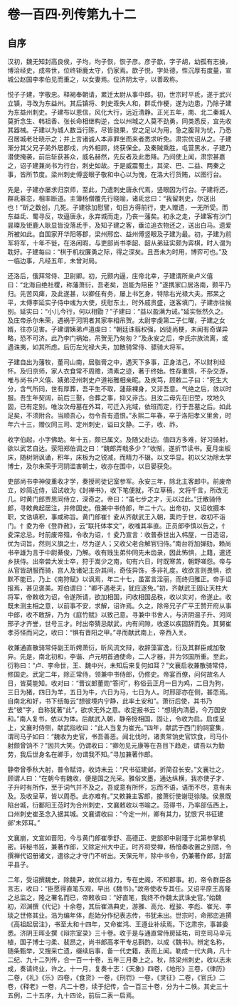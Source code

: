 # 卷一百四·列传第九十二

## 自序

汉初，魏无知封高良侯，子均，均子恢，恢子彦。彦子歆，字子胡，幼孤有志操，博洽经史，成帝世，位终钜鹿太守，仍家焉。歆子悦，字处德，性沉厚有度量，宣城公赵国李孝伯见而重之，以女妻焉。位济阴太守，以善政称。

悦子子建，字敬忠。释褐奉朝请，累迁太尉从事中郎。初，世宗时平氐，遂于武兴立镇，寻改为东益州。其后镇将、刺史乖失人和，群氐作梗，遂为边患，乃除子建为东益州刺史。子建布以恩信，风化大行，远近清静。正光五年，南、北二秦城人莫折念生、韩祖香、张长命相继构逆，佥以州城之人莫不劲勇，同类悉反，宜先收其器械。子建以为城人数当行陈，尽皆骁果，安之足以为用，急之腹背为忧，乃悉召居城老壮晓示之；并上言诸诚人本非罪坐而来者悉求听免。肃宗优诏从之。子建渐分其父兄子弟外居郡戍，内外相顾，终获保全。及秦贼乘胜，屯营黑水，子建乃潜使掩袭，前后斩获甚众，威名赫然，先反者及此悉降。乃间使上闻，肃宗甚嘉之，诏子建兼尚书为行台，刺史如故。于是威震蜀土，其梁、巴、二益、两秦之事，皆所节度。梁州刺史傅竖眼子敬和中心以为愧，在洛大行货贿，以图行台。

先是，子建亦屡求归京师，至此，乃遣刺史唐永代焉，竖眼因为行台。子建将还，群氐慕恋，相率断道。主簿杨僧覆先行晓喻，诸氐忿曰：“我留刺史，尔送出也！”斫之数创，几死。子建徐加慰譬，旬日方得前行，吏人赠遗，一无所受。而东益氐、蜀寻反，攻逼唐永，永弃城而走，乃丧一藩矣。初永之走，子建客有沙门昙璨及钜鹿人耿显皆没落氐手，及知子建之客，垂泣追衣物还之，送出白马。遗爱所被如此。自国家开华阳等郡，梁州邢峦、益州傅竖眼及子建为最。初，子建为前军将军，十年不徙，在洛闲暇，与吏部尚书李韶、韶从弟延实颇为弈棋，时人谓为耽好。子建每曰：“棋于机权廉勇之际，得之深矣。且吾未为时用，博弈可也。”及一临边事，凡经五年，未曾对局。

还洛后，俄拜常侍、卫尉卿。初，元颢内逼，庄帝北幸，子建谓所亲卢义僖曰：“北海自绝社稷，称藩萧衍，吾老矣，岂能为陪臣？”遂携家口居洛南，颢平乃归。先苦风痺，及此遂甚，以卿任有务，屡上书乞身，特除右光禄大夫。邢杲之平，太傅李延实子侍中彧为大使，抚慰东土，时外戚贵盛，送客填门，子建亦往候别。延实曰：“小儿今行，何以相勖？”子建曰：“益以盈满为诫。”延实怅然久之。及庄帝杀尔朱荣，遇祸于河阴者其家率相吊贺。太尉李虔第二子仁曜，子建之女婿，往亦见害。子建谓姨弟卢道虔曰：“朝廷诛翦权强，凶徒尚梗，未闻有奇谋异略，恐不可济。此乃李门祸始，吊贺无乃匆匆？”及永安之后，李氏宗族流离，或遇诛夷，如其所虑。后历左光禄大夫，加散骑常侍、骠骑大将军。

子建自出为藩牧，董司山南，居脂膏之中，遇天下多事，正身洁己，不以财利经怀。及归京师，家人衣食常不周赡，清素之迹，著于终始。性存重慎，不杂交游，唯与尚书卢义僖、姨弟泾州刺史卢道裕雅相亲昵。及疾笃，顾敕二子曰：“死生大分，含气所同，世有厚葬，吾平生不取，蘧蒢裸身，又非吾意。气绝之后，敛以时服。吾生年契阔，前后三娶，合葬之事，抑又非古。且汝二母先在旧茔，坟地久固，已有定别。唯汝次母墓在外耳，可迁入兆域，依班而定，行于吾墓之后。如此足矣，不须附合。当顺吾心，勿令吾有遗恨。”永熙二年春，卒于洛阳孝义里舍，时年六十三，赠仪同三司、定州刺史，谥曰文静。二子，收、祚。

收字伯起，小字佛助。年十五，颇已属文。及随父赴边。值四方多难，好习骑射，欲以武艺自达。荥阳郑伯调之曰：“魏郎弄戟多少？”收惭，遂折节读书。夏月坐板床，随树阴讽诵，积年，床板为之锐减，而精力不辍。以文华显。初以父功除太学博士，及尔朱荣于河阴滥害朝士，收亦在围中，以日晏获免。

吏部尚书李神俊重收才学，奏授司徒记室参军。永安三年，除北主客郎中。前废帝立，妙简近侍，诏试收为《封禅书》，收下笔便就，不立草稿，文将千言，所改无几。时黄门郎贾思同侍立，深奇之。帝曰：“虽七步之才，无以过此。”迁散骑侍郎，寻敕典起居注，并修国史。俄兼中书侍郎，年二十六。出帝初，又诏收摄本职，文诰填积，事咸称旨。黄门郎崔忄夌从齐献武王入朝，熏灼于世，收初不诣门。忄夌为帝《登祚赦》，云“联托体孝文”，收嗤其率直。正员郎李慎以告之，忄夌深忿忌。时前废帝殂，令收为诏，忄夌乃宣言：收普泰世出入帏屋，一日造诏，优为词旨，然则义旗之士，尽为逆人；又收父老合解官归侍。”南台将加弹劾，赖尚书辛雄为言于中尉綦俊，乃解。收有贱生弟仲同先未齿录，因此怖惧，上籍，遣还乡扶侍。出帝尝大发士卒，狩于嵩少之南，旬有六日，时既寒苦，朝野嗟怨。帝与从官皆胡服而骑，宫人及诸妃主杂其间，奇伎异饰，多非礼度。收欲言则畏惧，欲默不能已，乃上《南狩赋》以讽焉，年二十七，虽富言淫丽，而终归雅正。帝手诏报焉，甚见褒美。郑伯谓曰：“卿不遇老夫，犹应逐免。”初，齐献武王固让天柱大将军，帝敕收为诏，令遂所请，欲加相国，问收相国品秩，收以实对，帝遂止。收既未测主相之意，以前事不安，求解，诏许焉。久之，除帝兄子广平王赞开府从事中郎，收不敢辞，乃为《庭竹赋》以致己意。寻兼中书舍人，与济阴温子升、河间邢子才齐誉，世号三才。时出帝猜忌献武，内有间隙，收遂以疾固辞而免。其舅崔孝芬怪而问之，收曰：“惧有晋阳之甲。”寻而献武南上，帝西入关。

收兼通直散骑常侍副王昕娉萧衍，昕风流文辩，收辞藻富逸，衍及其群臣咸加敬异。先是，南北初和，李谐、卢元明首通使命，二人才器，并为邻国所重。至此，衍称曰：“卢、李命世，王、魏中兴，未知后来复何如耳？”文襄启收兼散骑常侍，修国史。武定二年，除正常侍，领兼中书侍郎，仍修史。帝宴百僚，问何故名人日，皆莫能知。收对曰：“晋议郎董勋“答问”，称俗云正月一日为鸡，二日为狗，三日为猪，四日为羊，五日为牛，六日为马，七日为人。时邢邵亦在侧，甚恧焉。自南北和好，书下纸每云“想彼境内宁静，此率土安和”。萧衍后使，其书乃去“彼”字，自称犹著“此”，欲求无外之意。收定报书云：“想境内清晏，今万国安和。”南人复书，依以为体。后献武入朝，静帝授相国，固让，令收为启。启成呈上，文襄时侍侧，献武指收曰：“此人当复为崔光。”四年，献武于西门豹祠宴集，谓司马子如曰：“魏收为史官，书吾善恶。闻北伐时，诸贵常饷史官饮食，司马仆射颇曾饷不？”因共大笑。仍谓收曰：“卿勿见元康等在吾目下趋走，谓吾以为勤劳，我后世身名在卿手，勿谓我不知。”寻加兼著作郎。

静帝曾季秋大射，普令赋诗，收诗末云：“尺书征建邺，折简召长安。”文襄壮之，顾谓人曰：“在朝今有魏收，便是国之光采。雅俗文墨，通达纵横，我亦使子才、子升时有所作，至于词气并不及之。吾或意有所怀，忘而不语，语而不尽，意有未及。及收呈草，皆以周悉。此亦难有。”又敕兼主客郎，接萧衍使谢珽徐陵。侯景既陷台城，衍鄱阳王范时为合州刺史，文襄敕收以书喻之。范得书，乃率部伍西上，口州刺史崔圣念入据其城。文襄谓收曰：“今定一州，卿有其力，犹恨‘尺书征建邺’未郊耳。”

文襄崩，文宣如晋阳，今与黄门郎崔季舒、高德正、吏部郎中尉瑾于北第参掌机密。转秘书监，兼著作郎，又除定州大中正。时齐将受禅，杨愔奏收置之别馆，令撰禅代诏册诸文，遣徐之才守门不听出。天保元年，除中书令，仍兼著作郎，封富平县子。

二年，受诏撰魏史，除魏尹，故优以禄力，专在史阁，不知郡事。初，帝令群臣各言志，收曰：“臣愿得直笔东观，早出《魏书》。”故帝使收专其任。又诏平原王高隆之总监之，隆之署名而已，帝敕收曰：“好直笔，我终不作魏太武诛史官。”始魏初，邓渊撰《代记》十余卷，其后崔浩典史，游雅、高允、程骏、李彪、崔光、李琰之世修其业。浩为编年体，彪始分作纪表志传，书犹未出。世宗时，命邢峦追撰《高祖起居注》，书至太和十四年，又命崔鸿、王遵业补续焉。下讫肃宗，事甚委悉。济阴王晖业撰《辩宗室录》三十卷。收于是与通直常侍房延祐，司空司马辛元植，国子博士刁柔、裴昂之，尚书郎高孝干专总斟酌，以成《魏书》。辨定名称，随条甄举，又搜采亡遗，缀续后事，备一代史籍，表而上闻。勒成一代大典，凡十二纪、九十二列传，合一百一十卷，五年三月奏上之。秋，除梁州刺史，收以志未成，奏请终业，许之。十一月，复奏十志：《天象》四卷，《地形》三卷，《律历》二卷，《礼》《乐》四卷，《食货》一卷，《刑罚》一卷，《灵征》二卷，《官氏》二卷，《释老》一卷，凡二十卷，续于纪传，合一百三十卷，分为十二帙。其史三十五例，二十五序，九十四论，前后二表一启焉。
